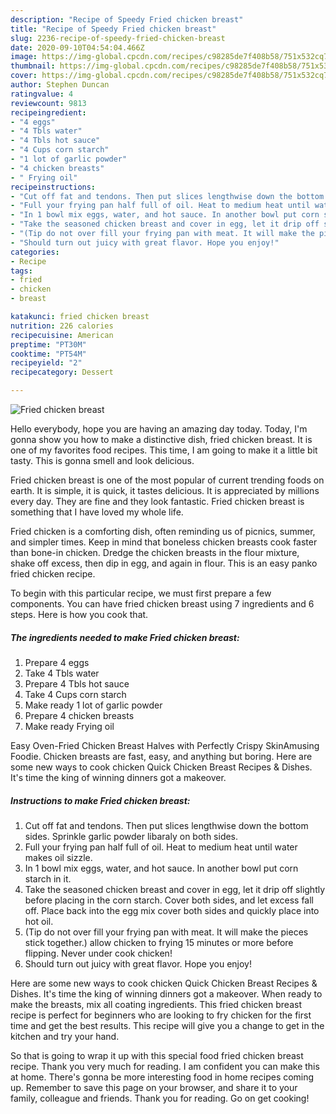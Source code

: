 ```yaml
---
description: "Recipe of Speedy Fried chicken breast"
title: "Recipe of Speedy Fried chicken breast"
slug: 2236-recipe-of-speedy-fried-chicken-breast
date: 2020-09-10T04:54:04.466Z
image: https://img-global.cpcdn.com/recipes/c98285de7f408b58/751x532cq70/fried-chicken-breast-recipe-main-photo.jpg
thumbnail: https://img-global.cpcdn.com/recipes/c98285de7f408b58/751x532cq70/fried-chicken-breast-recipe-main-photo.jpg
cover: https://img-global.cpcdn.com/recipes/c98285de7f408b58/751x532cq70/fried-chicken-breast-recipe-main-photo.jpg
author: Stephen Duncan
ratingvalue: 4
reviewcount: 9813
recipeingredient:
- "4 eggs"
- "4 Tbls water"
- "4 Tbls hot sauce"
- "4 Cups corn starch"
- "1 lot of garlic powder"
- "4 chicken breasts"
- " Frying oil"
recipeinstructions:
- "Cut off fat and tendons. Then put slices lengthwise down the bottom sides. Sprinkle garlic powder libaraly on both sides."
- "Full your frying pan half full of oil. Heat to medium heat until water makes oil sizzle."
- "In 1 bowl mix eggs, water, and hot sauce. In another bowl put corn starch in it."
- "Take the seasoned chicken breast and cover in egg, let it drip off slightly before placing in the corn starch. Cover both sides, and let excess fall off. Place back into the egg mix cover both sides and quickly place into hot oil."
- "(Tip do not over fill your frying pan with meat. It will make the pieces stick together.) allow chicken to frying 15 minutes or more before flipping. Never under cook chicken!"
- "Should turn out juicy with great flavor. Hope you enjoy!"
categories:
- Recipe
tags:
- fried
- chicken
- breast

katakunci: fried chicken breast 
nutrition: 226 calories
recipecuisine: American
preptime: "PT30M"
cooktime: "PT54M"
recipeyield: "2"
recipecategory: Dessert

---
```



![Fried chicken breast](https://img-global.cpcdn.com/recipes/c98285de7f408b58/751x532cq70/fried-chicken-breast-recipe-main-photo.jpg)

Hello everybody, hope you are having an amazing day today. Today, I'm gonna show you how to make a distinctive dish, fried chicken breast. It is one of my favorites food recipes. This time, I am going to make it a little bit tasty. This is gonna smell and look delicious.

Fried chicken breast is one of the most popular of current trending foods on earth. It is simple, it is quick, it tastes delicious. It is appreciated by millions every day. They are fine and they look fantastic. Fried chicken breast is something that I have loved my whole life.

Fried chicken is a comforting dish, often reminding us of picnics, summer, and simpler times. Keep in mind that boneless chicken breasts cook faster than bone-in chicken. Dredge the chicken breasts in the flour mixture, shake off excess, then dip in egg, and again in flour. This is an easy panko fried chicken recipe.


To begin with this particular recipe, we must first prepare a few components. You can have fried chicken breast using 7 ingredients and 6 steps. Here is how you cook that.

<!--inarticleads1-->

##### The ingredients needed to make Fried chicken breast:

1. Prepare 4 eggs
1. Take 4 Tbls water
1. Prepare 4 Tbls hot sauce
1. Take 4 Cups corn starch
1. Make ready 1 lot of garlic powder
1. Prepare 4 chicken breasts
1. Make ready  Frying oil


Easy Oven-Fried Chicken Breast Halves with Perfectly Crispy SkinAmusing Foodie. Chicken breasts are fast, easy, and anything but boring. Here are some new ways to cook chicken Quick Chicken Breast Recipes &amp; Dishes. It&#39;s time the king of winning dinners got a makeover. 

<!--inarticleads2-->

##### Instructions to make Fried chicken breast:

1. Cut off fat and tendons. Then put slices lengthwise down the bottom sides. Sprinkle garlic powder libaraly on both sides.
1. Full your frying pan half full of oil. Heat to medium heat until water makes oil sizzle.
1. In 1 bowl mix eggs, water, and hot sauce. In another bowl put corn starch in it.
1. Take the seasoned chicken breast and cover in egg, let it drip off slightly before placing in the corn starch. Cover both sides, and let excess fall off. Place back into the egg mix cover both sides and quickly place into hot oil.
1. (Tip do not over fill your frying pan with meat. It will make the pieces stick together.) allow chicken to frying 15 minutes or more before flipping. Never under cook chicken!
1. Should turn out juicy with great flavor. Hope you enjoy!


Here are some new ways to cook chicken Quick Chicken Breast Recipes &amp; Dishes. It&#39;s time the king of winning dinners got a makeover. When ready to make the breasts, mix all coating ingredients. This fried chicken breast recipe is perfect for beginners who are looking to fry chicken for the first time and get the best results. This recipe will give you a change to get in the kitchen and try your hand. 

So that is going to wrap it up with this special food fried chicken breast recipe. Thank you very much for reading. I am confident you can make this at home. There's gonna be more interesting food in home recipes coming up. Remember to save this page on your browser, and share it to your family, colleague and friends. Thank you for reading. Go on get cooking!
